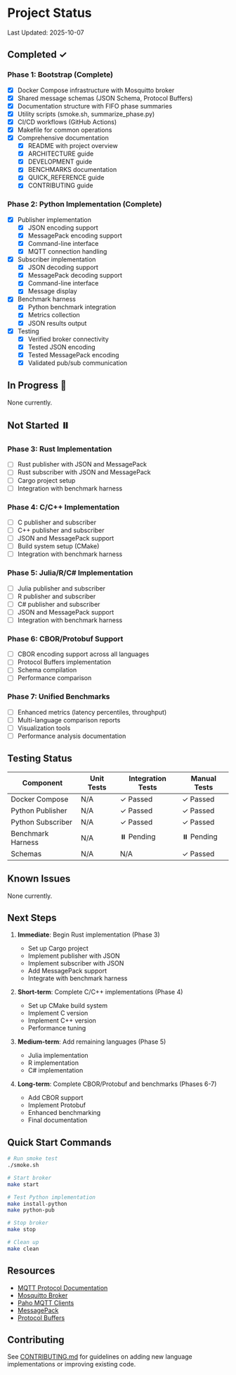 # Project Status

Last Updated: 2025-10-07

## Completed ✓

### Phase 1: Bootstrap (Complete)

- [x] Docker Compose infrastructure with Mosquitto broker
- [x] Shared message schemas (JSON Schema, Protocol Buffers)
- [x] Documentation structure with FIFO phase summaries
- [x] Utility scripts (smoke.sh, summarize_phase.py)
- [x] CI/CD workflows (GitHub Actions)
- [x] Makefile for common operations
- [x] Comprehensive documentation
  - [x] README with project overview
  - [x] ARCHITECTURE guide
  - [x] DEVELOPMENT guide
  - [x] BENCHMARKS documentation
  - [x] QUICK_REFERENCE guide
  - [x] CONTRIBUTING guide

### Phase 2: Python Implementation (Complete)

- [x] Publisher implementation
  - [x] JSON encoding support
  - [x] MessagePack encoding support
  - [x] Command-line interface
  - [x] MQTT connection handling
- [x] Subscriber implementation
  - [x] JSON decoding support
  - [x] MessagePack decoding support
  - [x] Command-line interface
  - [x] Message display
- [x] Benchmark harness
  - [x] Python benchmark integration
  - [x] Metrics collection
  - [x] JSON results output
- [x] Testing
  - [x] Verified broker connectivity
  - [x] Tested JSON encoding
  - [x] Tested MessagePack encoding
  - [x] Validated pub/sub communication

## In Progress 🚧

None currently.

## Not Started ⏸️

### Phase 3: Rust Implementation

- [ ] Rust publisher with JSON and MessagePack
- [ ] Rust subscriber with JSON and MessagePack
- [ ] Cargo project setup
- [ ] Integration with benchmark harness

### Phase 4: C/C++ Implementation

- [ ] C publisher and subscriber
- [ ] C++ publisher and subscriber
- [ ] JSON and MessagePack support
- [ ] Build system setup (CMake)
- [ ] Integration with benchmark harness

### Phase 5: Julia/R/C# Implementation

- [ ] Julia publisher and subscriber
- [ ] R publisher and subscriber
- [ ] C# publisher and subscriber
- [ ] JSON and MessagePack support
- [ ] Integration with benchmark harness

### Phase 6: CBOR/Protobuf Support

- [ ] CBOR encoding support across all languages
- [ ] Protocol Buffers implementation
- [ ] Schema compilation
- [ ] Performance comparison

### Phase 7: Unified Benchmarks

- [ ] Enhanced metrics (latency percentiles, throughput)
- [ ] Multi-language comparison reports
- [ ] Visualization tools
- [ ] Performance analysis documentation

## Testing Status

| Component | Unit Tests | Integration Tests | Manual Tests |
|-----------|-----------|-------------------|--------------|
| Docker Compose | N/A | ✓ Passed | ✓ Passed |
| Python Publisher | N/A | ✓ Passed | ✓ Passed |
| Python Subscriber | N/A | ✓ Passed | ✓ Passed |
| Benchmark Harness | N/A | ⏸️ Pending | ⏸️ Pending |
| Schemas | N/A | N/A | ✓ Passed |

## Known Issues

None currently.

## Next Steps

1. **Immediate**: Begin Rust implementation (Phase 3)
   - Set up Cargo project
   - Implement publisher with JSON
   - Implement subscriber with JSON
   - Add MessagePack support
   - Integrate with benchmark harness

2. **Short-term**: Complete C/C++ implementations (Phase 4)
   - Set up CMake build system
   - Implement C version
   - Implement C++ version
   - Performance tuning

3. **Medium-term**: Add remaining languages (Phase 5)
   - Julia implementation
   - R implementation
   - C# implementation

4. **Long-term**: Complete CBOR/Protobuf and benchmarks (Phases 6-7)
   - Add CBOR support
   - Implement Protobuf
   - Enhanced benchmarking
   - Final documentation

## Quick Start Commands

```bash
# Run smoke test
./smoke.sh

# Start broker
make start

# Test Python implementation
make install-python
make python-pub

# Stop broker
make stop

# Clean up
make clean
```

## Resources

- [MQTT Protocol Documentation](https://mqtt.org/)
- [Mosquitto Broker](https://mosquitto.org/)
- [Paho MQTT Clients](https://www.eclipse.org/paho/)
- [MessagePack](https://msgpack.org/)
- [Protocol Buffers](https://protobuf.dev/)

## Contributing

See [CONTRIBUTING.md](CONTRIBUTING.md) for guidelines on adding new language implementations or improving existing code.

